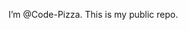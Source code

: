 I’m @Code-Pizza. This is my public repo.

<!---
Code-Pizza/Code-Pizza is a ✨ special ✨ repository because its `README.md` (this file) appears on your GitHub profile.
You can click the Preview link to take a look at your changes.
--->
